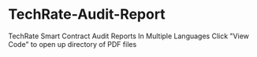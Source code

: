 # TechRate-Audit-Report
TechRate Smart Contract Audit Reports In Multiple Languages
Click "View Code" to open up directory of PDF files
